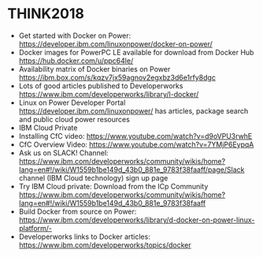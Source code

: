 # THINK2018

- Get started with Docker on Power: https://developer.ibm.com/linuxonpower/docker-on-power/
- Docker images for PowerPC LE available for download from Docker Hub https://hub.docker.com/u/ppc64le/
- Availability matrix of Docker binaries on Power https://ibm.box.com/s/kqzv7jx59agnov2egxbz3d6e1rfy8dgc
- Lots of good articles published to Developerworks https://www.ibm.com/developerworks/library/l-docker/
- Linux on Power Developer Portal https://developer.ibm.com/linuxonpower/  has articles, package search and public cloud power resources
- IBM Cloud Private
- Installing CfC video: https://www.youtube.com/watch?v=d9oVPU3rwhE
- CfC Overview Video: https://www.youtube.com/watch?v=7YMjP6EypqA
- Ask us on SLACK! Channel: https://www.ibm.com/developerworks/community/wikis/home?lang=en#!/wiki/W1559b1be149d_43b0_881e_9783f38faaff/page/Slack channel (IBM Cloud technology) sign up page
- Try IBM Cloud private: Download from the ICp Community https://www.ibm.com/developerworks/community/wikis/home?lang=en#!/wiki/W1559b1be149d_43b0_881e_9783f38faaff
- Build Docker from source on Power: https://www.ibm.com/developerworks/library/d-docker-on-power-linux-platform/- 
- Developerworks links to Docker articles: https://www.ibm.com/developerworks/topics/docker
